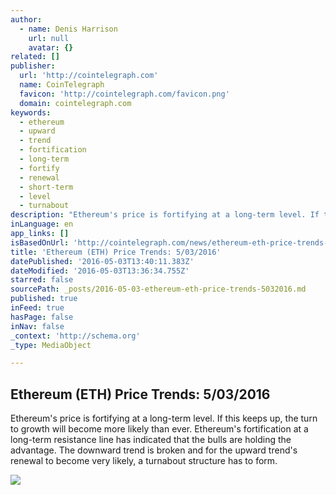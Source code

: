 ```yaml
---
author:
  - name: Denis Harrison
    url: null
    avatar: {}
related: []
publisher:
  url: 'http://cointelegraph.com'
  name: CoinTelegraph
  favicon: 'http://cointelegraph.com/favicon.png'
  domain: cointelegraph.com
keywords:
  - ethereum
  - upward
  - trend
  - fortification
  - long-term
  - fortify
  - renewal
  - short-term
  - level
  - turnabout
description: "Ethereum's price is fortifying at a long-term level. If this keeps up, the turn to growth will become more likely than ever. Ethereum's fortification at a long-term resistance line has indicated that the bulls are holding the advantage. The downward trend is broken and for the upward trend's renewal to become very likely, a turnabout structure has to form."
inLanguage: en
app_links: []
isBasedOnUrl: 'http://cointelegraph.com/news/ethereum-eth-price-trends-5032016'
title: 'Ethereum (ETH) Price Trends: 5/03/2016'
datePublished: '2016-05-03T13:40:11.383Z'
dateModified: '2016-05-03T13:36:34.755Z'
starred: false
sourcePath: _posts/2016-05-03-ethereum-eth-price-trends-5032016.md
published: true
inFeed: true
hasPage: false
inNav: false
_context: 'http://schema.org'
_type: MediaObject

---
```

<article style=""><h1>Ethereum (ETH) Price Trends: 5/03/2016</h1><p>Ethereum's price is fortifying at a long-term level. If this keeps up, the turn to growth will become more likely than ever. Ethereum's fortification at a long-term resistance line has indicated that the bulls are holding the advantage. The downward trend is broken and for the upward trend's renewal to become very likely, a turnabout structure has to form.</p><img src="https://lh3.googleusercontent.com/7HLZcfgEBYO21_UINUKu0NZyMHScL8gYJ9JEYnZgYSUmE_JqPECGinrjulDQYwev65tK5MPRos4xFE7POY52t5NDhNGWLdeaInW4QhJiEaPc6_KjyqjETKFKtTyX1NPXa4MiGVpl" /></article>